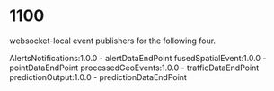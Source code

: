 # 1100

websocket-local event publishers for the following four.

AlertsNotifications:1.0.0 - alertDataEndPoint
fusedSpatialEvent:1.0.0 - pointDataEndPoint
processedGeoEvents:1.0.0 - trafficDataEndPoint
predictionOutput:1.0.0 - predictionDataEndPoint
